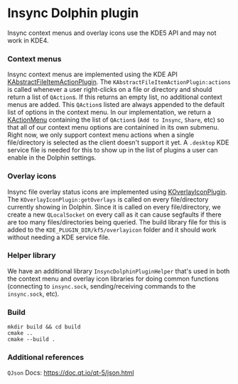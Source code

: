 # Insync Dolphin plugin

Insync context menus and overlay icons use the KDE5 API and may not work in KDE4.

### Context menus
Insync context menus are implemented using the KDE API [KAbstractFileItemActionPlugin]. The `KAbstractFileItemActionPlugin:actions` is called whenever a user right-clicks on a file or directory and should return a list of `QAction`s. If this returns an empty list, no additional context menus are added. This `QAction`s listed are always appended to the default list of options in the context menu. In our implementation, we return a [KActionMenu] containing the list of `QAction`s (`Add to Insync`, `Share`, etc) so that all of our context menu options are containined in its own submenu. Right now, we only support context menu actions when a single file/directory is selected as the client doesn't support it yet. A `.desktop` KDE service file is needed for this to show up in the list of plugins a user can enable in the Dolphin settings.


### Overlay icons
Insync file overlay status icons are implemented using [KOverlayIconPlugin]. The `KOverlayIconPlugin:getOverlays` is called on every file/directory currently showing in Dolphin. Since it is called on every file/directory, we create a new `QLocalSocket` on every call as it can cause segfaults if there are too many files/directories being queried. The build library file for this is added to the `KDE_PLUGIN_DIR/kf5/overlayicon` folder and it should work without needing a KDE service file.


### Helper library
We have an additional library `InsyncDolphinPluginHelper` that's used in both the context menu and overlay icon libraries for doing common functions (connecting to `insync.sock`, sending/receiving commands to the `insync.sock`, etc).


### Build
```
mkdir build && cd build
cmake ..
cmake --build .
```


### Additional references
`QJson` Docs: https://doc.qt.io/qt-5/json.html


[KAbstractFileItemActionPlugin]: https://api.kde.org/kabstractfileitemactionplugin.html
[KActionMenu]: https://api.kde.org/kactionmenu.html
[KOverlayIconPlugin]: https://api.kde.org/koverlayiconplugin.html
